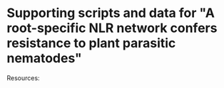 # Supporting scripts and data for "A root-specific NLR network confers resistance to plant parasitic nematodes"

Resources:


